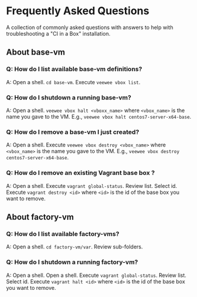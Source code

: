 # Frequently Asked Questions

A collection of commonly asked questions with answers to help with troubleshooting a "CI in a Box" installation.


## About base-vm

### Q: How do I list available base-vm definitions?

A: Open a shell. `cd base-vm`. Execute `veewee vbox list`.


### Q: How do I shutdown a running base-vm?

A: Open a shell. `veewee vbox halt <vboxx_name>` where `<vbox_name>` is the name you gave to the VM.  E.g., `veewee vbox halt centos7-server-x64-base`.


### Q: How do I remove a base-vm I just created?

A: Open a shell. Execute `veewee vbox destroy <vbox_name>` where `<vbox_name>` is the name you gave to the VM.  E.g., `veewee vbox destroy centos7-server-x64-base`.


### Q: How do I remove an existing Vagrant base box ?

A: Open a shell. Execute `vagrant global-status`.  Review list. Select id. Execute `vagrant destroy <id>` where `<id>` is the id of the base box you want to remove.


## About factory-vm

### Q: How do I list available factory-vms?
  
A: Open a shell. `cd factory-vm/var`. Review sub-folders.


### Q: How do I shutdown a running factory-vm?

A: Open a shell. Open a shell. Execute `vagrant global-status`.  Review list. Select id. Execute `vagrant halt <id>` where `<id>` is the id of the base box you want to remove.